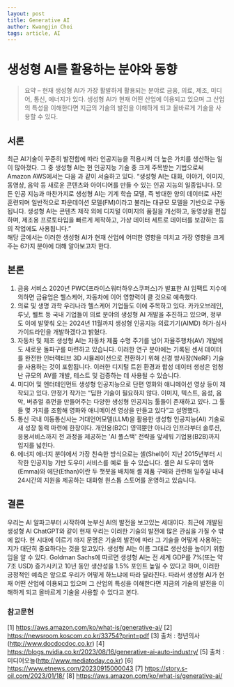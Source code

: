 ```yaml
---
layout: post
title: Generative AI
author: Kwangjin Choi
tags: article, AI
---
```


# 생성형 AI를 활용하는 분야와 동향

> 요약 – 현재 생성형 AI가 가장 활발하게 활용되는 분야로 금융, 의료, 제조, 미디어, 통신, 에너지가 있다. 생성형 AI가 현재 어떤 산업에 이용되고 있으며 그 산업의 특성을 이해한다면 지금의 기술의 발전을 이해하게 되고 올바르게 기술을 사용할 수 있다.

## 서론
 최근 AI기술이 꾸준히 발전함에 따라 인공지능을 적용시켜 더 높은 가치를 생산하는 일이 많아졌다. 그 중 생성형 AI는 현 인공지능 기술 중 크게 주목받는 기법으로써 Amazon AWS에서는 다음 과 같이 서술하고 있다.
 “생성형 AI는 대화, 이야기, 이미지, 동영상, 음악 등 새로운 콘텐츠와 아이디어를 만들 수 있는 인공 지능의 일종입니다. 모든 인공 지능과 마찬가지로 생성형 AI는 기계 학습 모델, 즉 방대한 양의 데이터로 사전 훈련되며 일반적으로 파운데이션 모델(FM)이라고 불리는 대규모 모델을 기반으로 구동됩니다. 생성형 AI는 콘텐츠 제작 외에 디지털 이미지의 품질을 개선하고, 동영상을 편집하며, 제조용 프로토타입을 빠르게 제작하고, 가상 데이터 세트로 데이터를 보강하는 등의 작업에도 사용됩니다.”  
 해당 글에서는 이러한 생성형 AI가 현재 산업에 어떠한 영향을 미치고 가장 영향을 크게 주는 6가지 분야에 대해 알아보고자 한다. 

## 본론
 1.	금융 서비스
 2020년 PWC(프라이스워터하우스쿠퍼스)가 발표한 AI 임팩트 지수에 의하면 금융업은 헬스케어, 자동차에 이어 영향력이 클 것으로 예측했다. 
 2.	의료 및 생명 과학
 우리나라 헬스케어 기업들도 이에 주목하고 있다. 카카오브레인, 루닛, 웰트 등 국내 기업들이 의료 분야의 생성형 AI 개발을 추진하고 있으며, 정부도 이에 발맞춰 오는 2024년 11월까지 생성형 인공지능 의료기기(AIMD) 허가·심사 가이드라인을 개발하겠다고 밝혔다. 
 3.	자동차 및 제조
생성형 AI는 자동차 제품 수명 주기를 넘어 자율주행차(AV) 개발에도 새로운 돌파구를 마련하고 있습니다. 이러한 연구 분야에는 기록된 센서 데이터를 완전한 인터랙티브 3D 시뮬레이션으로 전환하기 위해 신경 방사장(NeRF) 기술을 사용하는 것이 포함됩니다. 이러한 디지털 트윈 환경과 합성 데이터 생성은 엄청난 규모의 AV를 개발, 테스트 및 검증하는 데 사용될 수 있습니다. 
 4.	미디어 및 엔터테인먼트
생성형 인공지능으로 단편 영화와 애니메이션 영상 등이 제작되고 있다. 안정기 작가는 “딥한 기술이 필요하지 않다. 이미지, 텍스트, 음성, 음악, 버츄얼 휴먼을 만들어주는 다양한 생성형 인공지능 툴들이 존재하고 있다. 그 툴들 몇 가지를 조합해 영화와 애니메이션 영상을 만들고 있다”고 설명했다. 
 5.	통신
국내 이동통신사는 거대언어모델(LLM)을 활용한 생성형 인공지능(AI) 기술로 새 성장 동력 마련에 한창이다. 개인용(B2C) 영역뿐만 아니라 인프라부터 솔루션, 응용서비스까지 전 과정을 제공하는 'AI 풀스택' 전략을 앞세워 기업용(B2B)까지 입지를 넓힌다. 
 6.	에너지
에너지 분야에서 가장 친숙한 방식으로는 셸(Shell)이 지난 2015년부터 시작한 인공지능 기반 도우미 서비스를 예로 들 수 있습니다. 셸은 AI 도우미 엠마(Emma)와 에단(Ethan)이란 두 챗봇을 배치해 셸 제품 구매와 관련해 일주일 내내 24시간의 지원을 제공하는 대화형 원스톱 스토어를 운영하고 있습니다.  

## 결론
 우리는 AI 알파고부터 시작하여 눈부신 AI의 발전을 보고있는 세대이다. 최근에 개발된 생성형 AI ChatGPT와 같이 현재 우리는 이러한 기술의 발전에 많은 관심을 가질 수 밖에 없다. 현 시대에 이르기 까지 문명은 기술의 발전에 따라 그 기술을 어떻게 사용하는지가 대단히 중요하다는 것을 알고있다. 생성형 AI는 이름 그대로 생산성을 높이기 위함임을 알 수 있다. Goldman Sachs에 따르면 생성형 AI는 전 세계 GDP를 7%(또는 약 7조 USD) 증가시키고 10년 동안 생산성을 1.5% 포인트 높일 수 있다고 하며, 이러한 긍정적인 예측은 앞으로 우리가 어떻게 하느냐에 따라 달라진다.  따라서 생성형 AI가 현재 어떤 산업에 이용되고 있으며 그 산업의 특성을 이해한다면 지금의 기술의 발전을 이해하게 되고 올바르게 기술을 사용할 수 있다고 본다. 

### 참고문헌
[1] https://aws.amazon.com/ko/what-is/generative-ai/
[2] https://newsroom.koscom.co.kr/33754?print=pdf
[3] 출처 : 청년의사(http://www.docdocdoc.co.kr)
[4] https://blogs.nvidia.co.kr/2023/08/16/generative-ai-auto-industry/
[5] 출처 : 미디어오늘(http://www.mediatoday.co.kr)
[6] https://www.etnews.com/20230915000043
[7] https://story.s-oil.com/2023/01/18/
[8] https://aws.amazon.com/ko/what-is/generative-ai/
